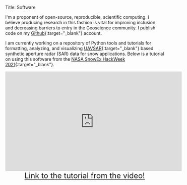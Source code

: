 Title: Software

I'm a proponent of open-source, reproducible, scientific computing. I believe producing research in this fashion is vital for improving inclusion and decreasing barriers to entry in the Geoscience community. I publish code on my [Github](https://github.com/jacktarricone/){:target="_blank"} account.

I am currently working on a repository of Python tools and tutorials for formatting, analyzing, and visualizing [UAVSAR](https://uavsar.jpl.nasa.gov/){:target="_blank"} based synthetic aperture radar (SAR) data for snow applications. Below is a tutorial on using this software from the [NASA SnowEx HackWeek 2021](https://snowex-hackweek.github.io/website/intro.html){:target="_blank"}.

<div style="text-align: center;"><iframe width="560" height="315" src="https://www.youtube.com/embed/6L-hnf9ZvJA?start=3533" title="YouTube video player" frameborder="0" allow="accelerometer; autoplay; clipboard-write; encrypted-media; gyroscope; picture-in-picture" allowfullscreen></iframe></div>

<div style="text-align: center;"><a href="https://snowex-hackweek.github.io/website/tutorials/sar/uavsar.html" target="_blank" style="font-size: 24px; text-decoration: none>HTML 5"> Link to the tutorial from the video!</a><div></font>
